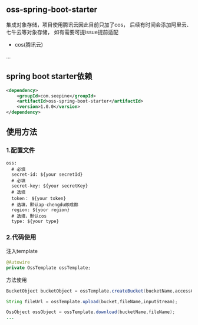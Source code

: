 ## oss-spring-boot-starter

集成对象存储，项目使用腾讯云因此目前只加了cos，
后续有时间会添加阿里云、七牛云等对象存储，
如有需要可提issue提前适配

- cos(腾讯云)

...

## spring boot starter依赖
```xml
<dependency>
    <groupId>com.seepine</groupId>
    <artifactId>oss-spring-boot-starter</artifactId>
    <version>1.0.0</version>
</dependency>
```

## 使用方法

### 1.配置文件

```
oss:
  # 必填
  secret-id: ${your secretId}
  # 必填
  secret-key: ${your secretKey}
  # 选填
  token： ${your token}
  # 选填，默认ap-chengdu即成都
  region: ${yoor region}
  # 选填，默认cos
  type: ${your type}
```

### 2.代码使用
注入template
```java
@Autowire
private OssTemplate ossTemplate;
```
方法使用
```java
BucketObject bucketObject = ossTemplate.createBucket(bucketName,accessControl);

String fileUrl = ossTemplate.upload(bucket,fileName,inputStream);

OssObject ossObject = ossTemplate.download(bucketName,fileName);
...
```
